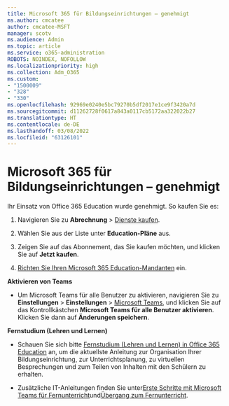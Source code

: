 ```yaml
---
title: Microsoft 365 für Bildungseinrichtungen – genehmigt
ms.author: cmcatee
author: cmcatee-MSFT
manager: scotv
ms.audience: Admin
ms.topic: article
ms.service: o365-administration
ROBOTS: NOINDEX, NOFOLLOW
ms.localizationpriority: high
ms.collection: Adm_O365
ms.custom:
- "1500009"
- "328"
- "330"
ms.openlocfilehash: 92969e0240e5bc79270b5df2017e1ce9f3420a7d
ms.sourcegitcommit: d11262728f0617a843a0117cb5172aa322022b27
ms.translationtype: HT
ms.contentlocale: de-DE
ms.lasthandoff: 03/08/2022
ms.locfileid: "63126101"
---
```

# <a name="microsoft-365-for-education---approved"></a>Microsoft 365 für Bildungseinrichtungen – genehmigt

Ihr Einsatz von Office 365 Education wurde genehmigt. So kaufen Sie es:

1. Navigieren Sie zu **Abrechnung** > [Dienste kaufen](https://portal.office.com/AdminPortal/Home#/catalog).

2. Wählen Sie aus der Liste unter **Education-Pläne** aus.

3. Zeigen Sie auf das Abonnement, das Sie kaufen möchten, und klicken Sie auf **Jetzt kaufen**.

4. [Richten Sie Ihren Microsoft 365 Education-Mandanten](https://docs.microsoft.com/microsoft-365/education/deploy/create-your-office-365-tenant) ein.

**Aktivieren von Teams**

- Um Microsoft Teams für alle Benutzer zu aktivieren, navigieren Sie zu **Einstellungen** > **Einstellungen** > [Microsoft Teams](https://admin.microsoft.com/Adminportal/Home#/SettingsMultiPivot/:/Settings/L1/SkypeTeams), und klicken Sie auf das Kontrollkästchen **Microsoft Teams für alle Benutzer aktivieren**. Klicken Sie dann auf **Änderungen speichern**.

**Fernstudium (Lehren und Lernen)**

- Schauen Sie sich bitte [Fernstudium (Lehren und Lernen) in Office 365 Education](https://support.office.com/article/remote-teaching-and-learning-in-office-365-education-f651ccae-7b65-478b-8366-51bb884025c4) an, um die aktuellste Anleitung zur Organisation Ihrer Bildungseinrichtung, zur Unterrichtsplanung, zu virtuellen Besprechungen und zum Teilen von Inhalten mit den Schülern zu erhalten.

- Zusätzliche IT-Anleitungen finden Sie unter[Erste Schritte mit Microsoft Teams für Fernunterricht](https://docs.microsoft.com/MicrosoftTeams/remote-learning-edu)und[Übergang zum Fernunterricht](https://www.microsoft.com/education/remote-learning).
